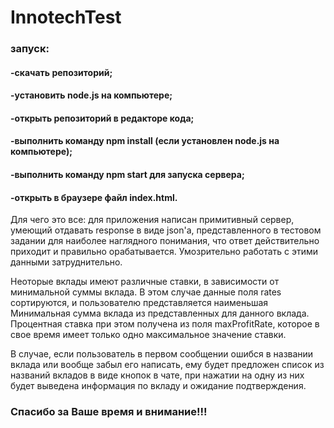 # InnotechTest

### запуск: 
#### -скачать репозиторий;
#### -установить node.js на компьютере;
#### -открыть репозиторий в редакторе кода;
#### -выполнить команду npm install (если  установлен node.js на компьютере);
#### -выполнить команду npm start для запуска сервера;
#### -открыть в браузере файл index.html.


Для чего это все: для приложения написан примитивный сервер, умеющий отдавать response в виде json'а, представленного в тестовом задании для наиболее наглядного понимания, что ответ действительно приходит и правильно орабатывается. Умозрительно работать с этими данными затруднительно. 

Неоторые вклады имеют различные ставки, в зависимости от минимальной суммы вклада. В этом случае данные поля rates сортируются, и пользователю представляется наименьшая Минимальная сумма вклада из представленных для данного вклада. Процентная ставка при этом получена из поля maxProfitRate, которое в свое время имеет только одно максимальное значение ставки.

В случае, если пользователь в первом сообщении ошибся в названии вклада или вообще забыл его написать, ему будет предложен список из названий вкладов в виде кнопок в чате, при нажатии на одну из них будет выведена информация по вкладу и ожидание подтверждения.

### Спасибо за Ваше время и внимание!!! 

